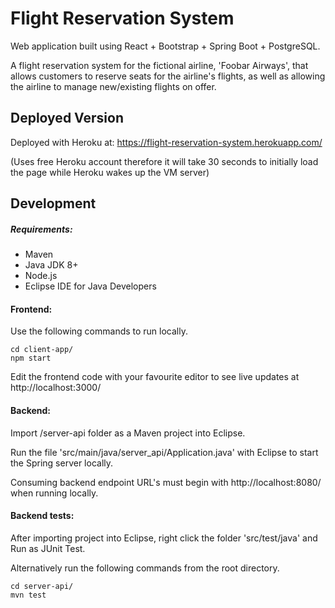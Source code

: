 # Flight Reservation System

Web application built using React + Bootstrap + Spring Boot + PostgreSQL. 

A flight reservation system for the fictional airline, 'Foobar Airways', that allows customers to reserve seats for the airline's flights, as well as allowing the airline to manage new/existing flights on offer.

## Deployed Version
Deployed with Heroku at: https://flight-reservation-system.herokuapp.com/

(Uses free Heroku account therefore it will take 30 seconds to initially load the page while Heroku wakes up the VM server)

## Development
##### Requirements:
* Maven
* Java JDK 8+
* Node.js 
* Eclipse IDE for Java Developers

#### Frontend:
Use the following commands to run locally.
```
cd client-app/
npm start
```
Edit the frontend code with your favourite editor to see live updates at http://localhost:3000/

#### Backend:
Import /server-api folder as a Maven project into Eclipse.

Run the file 'src/main/java/server_api/Application.java' with Eclipse to start the Spring server locally.

Consuming backend endpoint URL's must begin with http://localhost:8080/ when running locally.

#### Backend tests:
After importing project into Eclipse, right click the folder 'src/test/java' and Run as JUnit Test. 

Alternatively run the following commands from the root directory.
```
cd server-api/
mvn test
```
